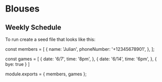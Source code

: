 # Blouses
## Weekly Schedule

To run create a seed file that looks like this: 

const members = [
  {
    name: 'Julian',
    phoneNumber: '+12345678901',
  },
];

const games = [
  {
    date: '6/7',
    time: '8pm',
  },
  {
    date: '6/14',
    time: '6pm',
  },
  {
    bye: true
  }
]

module.exports = { members, games };
